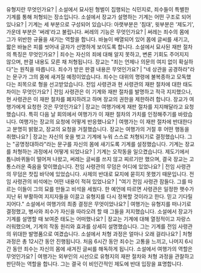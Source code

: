 유형지란 무엇인가요?	| 소설에서 묘사된 형벌이 집행되는 식민지로, 죄수들이 특별한 기계를 통해 처형되는 장소입니다.
소설에서 장교가 설명하는 기계는 어떤 구조로 되어 있나요?	| 기계는 세 부분으로 구성되어 있습니다: 아랫부분은 '침대', 윗부분은 '제도기', 가운데 부분은 '써레'라고 불립니다.
써레의 기능은 무엇인가요?	| 써레는 죄수의 몸에 그가 위반한 규율을 새기는 역할을 합니다. 바늘이 배열되어 있어 몸에 글씨를 새기고, 짧은 바늘은 피를 씻어내 글자가 선명하게 보이도록 합니다.
소설에서 묘사된 재판 절차의 특징은 무엇인가요?	| 죄수는 자신의 죄에 대해 알지 못하고, 변론 기회도 주어지지 않으며, 판결 내용도 모른 채 처형됩니다. 장교는 "죄는 언제나 의문의 여지 없이 확실하다"는 원칙을 따릅니다.
죄수가 받은 판결 내용은 무엇인가요?	| "네 상관을 공경하라"라는 문구가 그의 몸에 새겨질 예정이었습니다. 죄수는 대위의 명령에 불복종하고 모독했다는 죄목으로 형을 선고받았습니다.
전임 사령관과 현 사령관의 재판 절차에 대한 태도 차이는 무엇인가요?	| 전임 사령관은 이 기계와 재판 절차를 발명하고 적극 지지했으나, 현 사령관은 이 재판 절차를 폐지하려고 하며 장교의 권한을 제한하려 합니다.
장교가 여행가에게 요청한 것은 무엇인가요?	| 장교는 여행가에게 재판 절차를 지지해달라고 요청했습니다. 특히 다음 날 회의에서 여행가가 이 재판 절차의 가치를 인정해주기를 바랐습니다.
여행가는 장교의 요청에 어떻게 반응했나요?	| 여행가는 이 재판 절차에 반대한다고 분명히 밝혔고, 장교의 요청을 거절했습니다.
장교는 여행가의 거절 후 어떤 행동을 취했나요?	| 장교는 자신의 옷을 벗고 기계에 누워 스스로 처형되기로 결정했습니다. 그는 "공명정대하라"라는 문구를 자신의 몸에 새기도록 기계를 설정했습니다.
기계는 장교를 처형하는 과정에서 어떻게 되었나요?	| 기계는 오작동을 일으켰습니다. 제도기에서 톱니바퀴들이 떨어져 나왔고, 써레는 글씨를 쓰지 않고 찌르기만 했으며, 결국 장교는 고통스러운 죽음을 맞이했습니다.
전임 사령관의 무덤은 어디에 있었나요?	| 전임 사령관의 무덤은 찻집 바닥에 있었습니다. 사제의 반대로 묘지에 묻히지 못했기 때문입니다.
전임 사령관의 비석에는 어떤 내용이 적혀 있었나요?	| "여기 전임 사령관 잠들다. 그를 따르는 이들이 그의 묘를 만들고 비석을 세웠다. 한 예언에 따르면 사령관은 일정한 햇수가 지난 뒤 부활하여 지지자들을 이끌고 유형지를 다시 정복할 것이라고 한다. 믿고 기다릴지어다."
소설에서 여행가의 최종 결정은 무엇이었나요?	| 여행가는 유형지를 떠나기로 결정했고, 병사와 죄수가 자신을 따라오려 할 때 그들을 저지했습니다.
소설에서 장교가 기계를 설명할 때 보여준 태도는 어떠했나요?	| 장교는 기계에 대해 열정적이고 자랑스러워했으며, 기계의 작동 원리와 효과를 상세히 설명했습니다. 그는 기계를 전임 사령관의 위대한 발명품으로 여겼습니다.
소설에서 처형 과정은 얼마나 오래 걸리나요?	| 처형 과정은 총 12시간 동안 진행됩니다. 처음 6시간 동안 죄수는 고통을 느끼고, 나머지 6시간 동안 죄수는 자신의 몸에 새겨진 글씨를 해독하게 됩니다.
소설에서 여행가의 역할은 무엇인가요?	| 여행가는 외부인의 시선으로 유형지의 재판 절차와 처형 과정을 관찰하고 판단하는 역할을 합니다. 그는 결국 이 비인간적인 제도에 반대 입장을 표명합니다.